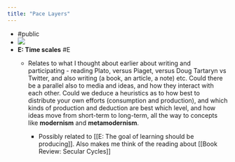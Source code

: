 ```yaml
---
title: "Pace Layers"
---
```


- #public<span id='VqUoAs64z'/>
- ![](https://firebasestorage.googleapis.com/v0/b/firescript-577a2.appspot.com/o/imgs%2Fapp%2Fstian%2F3VbWerBVrY.png?alt=media&token=a83e0297-7fcf-4efd-88c0-7463ffaf4a1c)<span id='JONYBC4OY'/>
- **E: Time scales** #E<span id='BKrR-w6Hr'/>
    - Relates to what I thought about earlier about writing and participating - reading Plato, versus Piaget, versus Doug Tartaryn vs Twitter, and also writing (a book, an article, a note) etc. Could there be a parallel also to media and ideas, and how they interact with each other. Could we deduce a heuristics as to how best to distribute your own efforts (consumption and production), and which kinds of production and deduction are best which level, and how ideas move from short-term to long-term, all the way to concepts like **modernism** and **metamodernism**.<span id='ybdSYPvQQ'/>
        - Possibly related to [[E: The goal of learning should be producing]]. Also makes me think of the reading about [[Book Review: Secular Cycles]]<span id='96bz4Hc_0'/>
